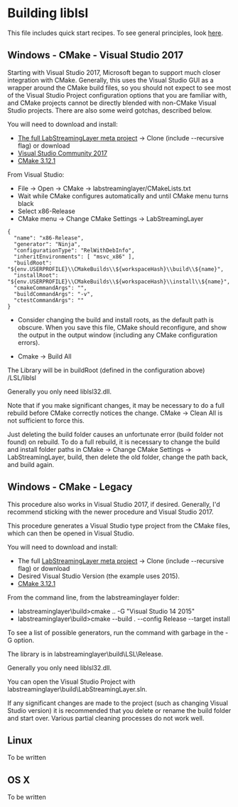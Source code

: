 # Building liblsl

This file includes quick start recipes. To see general principles, look [here](https://github.com/labstreaminglayer/labstreaminglayer/blob/master/doc/BUILD.md).


## Windows - CMake - Visual Studio 2017

Starting with Visual Studio 2017, Microsoft began to support much closer integration with CMake. Generally, this uses the Visual Studio GUI as a wrapper around the CMake build files, so you should not expect to see most of the Visual Studio Project configuration options that you are familiar with, and CMake projects cannot be directly blended with non-CMake Visual Studio projects. There are also some weird gotchas, described below.

You will need to download and install:<BR/>
 * [The full LabStreamingLayer meta project](https://github.com/labstreaminglayer/labstreaminglayer) -> Clone (include --recursive flag) or download  
 * [Visual Studio Community 2017](https://imagine.microsoft.com/en-us/Catalog/Product/530)
 * [CMake 3.12.1](https://cmake.org/files/v3.12/)


From Visual Studio:<BR/> 
 * File -> Open -> CMake -> labstreaminglayer/CMakeLists.txt
 * Wait while CMake configures automatically and until CMake menu turns black
 * Select x86-Release
 * CMake menu -> Change CMake Settings -> LabStreamingLayer

```
{
  "name": "x86-Release",
  "generator": "Ninja",
  "configurationType": "RelWithDebInfo",
  "inheritEnvironments": [ "msvc_x86" ],
  "buildRoot": "${env.USERPROFILE}\\CMakeBuilds\\${workspaceHash}\\build\\${name}",
  "installRoot": "${env.USERPROFILE}\\CMakeBuilds\\${workspaceHash}\\install\\${name}",
  "cmakeCommandArgs": "",
  "buildCommandArgs": "-v",
  "ctestCommandArgs": ""
}
```

 * Consider changing the build and install roots, as the default path is obscure. When you save this file, CMake should reconfigure, and show the output in the output window (including any CMake configuration errors).

 * Cmake -> Build All

The Library will be in buildRoot (defined in the configuration above) /LSL/liblsl

Generally you only need liblsl32.dll.

Note that if you make significant changes, it may be necessary to do a full rebuild before CMake correctly notices the change. CMake -> Clean All is not sufficient to force this.

Just deleting the build folder causes an unfortunate error (build folder not found) on rebuild. To do a full rebuild, it is necessary to change the build and install folder paths in CMake -> Change CMake Settings -> LabStreamingLayer, build, then delete the old folder, change the path back, and build again.


## Windows - CMake - Legacy

This procedure also works in Visual Studio 2017, if desired. Generally, I'd recommend sticking with the newer procedure and Visual Studio 2017.

This procedure generates a Visual Studio type project from the CMake files, which can then be opened in Visual Studio.

You will need to download and install:<BR/>
 * The full [LabStreamingLayer meta project](https://github.com/labstreaminglayer/labstreaminglayer) -> Clone (include --recursive flag) or download  
 * Desired Visual Studio Version (the example uses 2015).
 * [CMake 3.12.1](https://cmake.org/files/v3.12/)

From the command line, from the labstreaminglayer folder:<BR/>
 * labstreaminglayer\build>cmake .. -G "Visual Studio 14 2015"
 * labstreaminglayer\build>cmake --build . --config Release --target install

To see a list of possible generators, run the command with garbage in the -G option. 

The library is in labstreaminglayer\build\LSL\Release.

Generally you only need liblsl32.dll.

You can open the Visual Studio Project with labstreaminglayer\build\LabStreamingLayer.sln.

If any significant changes are made to the project (such as changing Visual Studio version) it is recommended that you delete or rename the build folder and start over. Various partial cleaning processes do not work well.


## Linux

To be written

## OS X

To be written